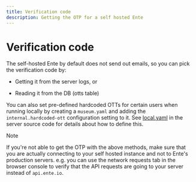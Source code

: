 ```yaml
---
title: Verification code
description: Getting the OTP for a self hosted Ente
---
```


# Verification code

The self-hosted Ente by default does not send out emails, so you can pick the
verification code by:

-   Getting it from the server logs, or

-   Reading it from the DB (otts table)

You can also set pre-defined hardcoded OTTs for certain users when running
locally by creating a `museum.yaml` and adding the `internal.hardcoded-ott`
configuration setting to it. See
[local.yaml](https://github.com/ente-io/ente/blob/main/server/configurations/local.yaml)
in the server source code for details about how to define this.

> [!NOTE]
>
> If you're not able to get the OTP with the above methods, make sure that you
> are actually connecting to your self hosted instance and not to Ente's
> production servers. e.g. you can use the network requests tab in the browser
> console to verify that the API requests are going to your server instead of
> `api.ente.io`.
